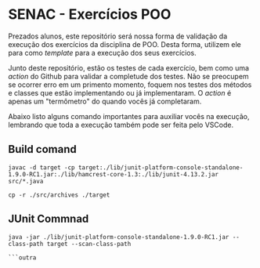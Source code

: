 # SENAC - Exercícios POO

Prezados alunos, este repositório será nossa forma de validação da execução dos exercícios da disciplina de POO. Desta forma, utilizem ele para como _template_ para a execução dos seus exercícios.

Junto deste repositório, estão os testes de cada exercício, bem como uma _action_ do Github para validar a completude dos testes. Não se preocupem se ocorrer erro em um primento momento, foquem nos testes dos métodos e classes que estão implementando ou já implementaram. O _action_ é apenas um "termômetro" do quando vocês já completaram.

Abaixo listo alguns comando importantes para auxiliar vocês na execução, lembrando que toda a execução também pode ser feita pelo VSCode.


## Build comand
```
javac -d target -cp target:./lib/junit-platform-console-standalone-1.9.0-RC1.jar:./lib/hamcrest-core-1.3:./lib/junit-4.13.2.jar src/*.java

cp -r ./src/archives ./target
```

## JUnit Commnad
```
java -jar ./lib/junit-platform-console-standalone-1.9.0-RC1.jar --class-path target --scan-class-path

```outra